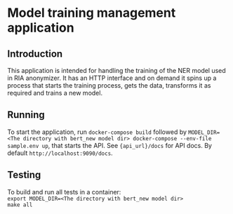 # Model training management application


## Introduction

This application is intended for handling the training of the NER model used in RIA anonymizer. It has an HTTP interface and on demand it spins up a process that starts the training process, gets the data, transforms it as required and trains a new model. 


## Running

To start the application, run `docker-compose build` followed by `MODEL_DIR=<The directory with bert_new model dir> docker-compose --env-file sample.env up`, 
that starts the API. See `{api_url}/docs` for API docs. By default `http://localhost:9090/docs`.

## Testing

To build and run all tests in a container:  
`export MODEL_DIR=<The directory with bert_new model dir>`    
`make all`
